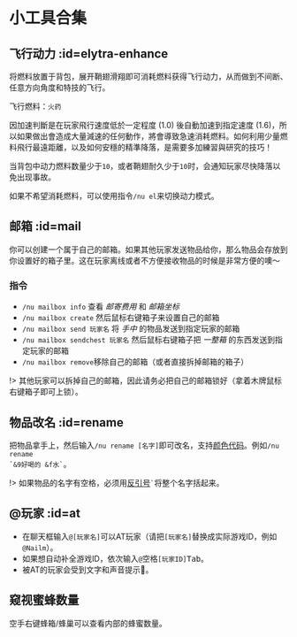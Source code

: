 # 小工具合集

## 飞行动力 :id=elytra-enhance

将燃料放置于背包，展开鞘翅滑翔即可消耗燃料获得飞行动力，从而做到不间断、任意方向角度和特技的飞行。

飞行燃料：`火药`

因加速判斷是在玩家飛行速度低於一定程度 (1.0) 後自動加速到指定速度 (1.6)，所以如果做出會造成大量減速的任何動作，將會導致急速消耗燃料。如何利用少量燃料飛行最遠距離，以及如何安穩的精準降落，是需要多加練習與研究的技巧！

当背包中动力燃料数量少于`10`，或者鞘翅耐久少于`10`时，会通知玩家尽快降落以免出现事故。

如果不希望消耗燃料，可以使用指令`/nu el`来切换动力模式。

## 邮箱 :id=mail

你可以创建一个属于自己的邮箱。如果其他玩家发送物品给你，那么物品会存放到你设置好的箱子里。这在玩家离线或者不方便接收物品的时候是非常方便的噢～

### 指令

- `/nu mailbox info` 查看 *邮寄费用* 和 *邮箱坐标*
- `/nu mailbox create` 然后<kbd>鼠标右键</kbd>箱子来设置自己的邮箱
- `/nu mailbox send 玩家名` 将 *手中* 的物品发送到指定玩家的邮箱
- `/nu mailbox sendchest 玩家名` 然后<kbd>鼠标右键</kbd>箱子把 *一整箱* 的东西发送到指定玩家的邮箱
- `/nu mailbox remove`移除自己的邮箱（或者直接拆掉邮箱的箱子）

!> 其他玩家可以拆掉自己的邮箱，因此请务必把自己的邮箱锁好（拿着木牌<kbd>鼠标右键</kbd>箱子即可上锁）。

## 物品改名 :id=rename

把物品拿手上，然后输入`/nu rename [名字]`即可改名，支持[颜色代码](/plugins/chatutil.md)。例如<code>/nu rename \`&9好喝的 &f水\`</code>。

!> 如果物品的名字有空格，必须用[反引号](https://w.wiki/83g)<code>`</code>将整个名字括起来。

## @玩家 :id=at

- 在聊天框输入`@[玩家名]`可以AT玩家（请把`[玩家名]`替换成实际游戏ID，例如`@Nailm`）。
- 如果想自动补全游戏ID，依次输入`@`<kbd>空格</kbd>`[玩家ID]`<kbd>Tab</kbd>。
- 被AT的玩家会受到文字和声音提示🔔。

## 窥视蜜蜂数量

空手右键蜂箱/蜂巢可以查看内部的蜂蜜数量。
